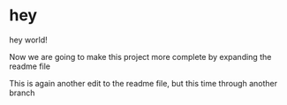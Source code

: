 # hey
hey world!

Now we are going to make this project more complete by expanding the readme file

This is again another edit to the readme file, but this time through another branch
